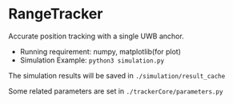 # RangeTracker
Accurate position tracking with a single UWB anchor.

- Running requirement: numpy, matplotlib(for plot)
- Simulation Example: `python3 simulation.py`

The simulation results will be saved in `./simulation/result_cache`

Some related parameters are set in `./trackerCore/parameters.py` 